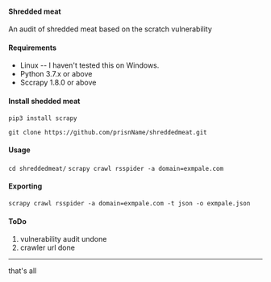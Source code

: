 #### Shredded meat
An audit of shredded meat based on the scratch vulnerability


#### Requirements
* Linux -- I haven't tested this on Windows.
* Python 3.7.x or above
* Sccrapy 1.8.0 or above


#### Install shedded meat
`pip3 install scrapy`

`git clone https://github.com/prisnName/shreddedmeat.git`


#### Usage
`cd shreddedmeat/`
`scrapy crawl rsspider -a domain=exmpale.com`


#### Exporting
`scrapy crawl rsspider -a domain=exmpale.com -t json -o exmpale.json`

#### ToDo
1. vulnerability audit undone
2. crawler url done


---
that's all
